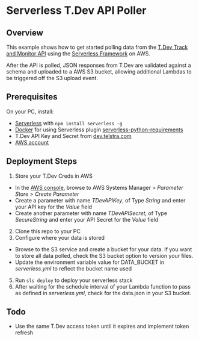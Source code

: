 
# Serverless T.Dev API Poller

## Overview

This example shows how to get started polling data from the [T.Dev Track and Monitor API](https://dev.telstra.com/content/track-and-monitor-api) using the [Serverless Framework](https://serverless.com/) on AWS.  

After the API is polled, JSON responses from T.Dev are validated against a schema and uploaded to a AWS S3 bucket, allowing additional Lambdas to be triggered off the S3 upload event.  

## Prerequisites

On your PC, install:  
- [Serverless](https://serverless.com/) with `npm install serverless -g`  
- [Docker](https://www.docker.com/) for using Serverless plugin [serverless-python-requirements](https://www.npmjs.com/package/serverless-python-requirements)  
- T.Dev API Key and Secret from [dev.telstra.com](https://dev.telstra.com/)  
- [AWS account](https://aws.amazon.com/)  

## Deployment Steps  

1. Store your T.Dev Creds in AWS  
- In the [AWS console](https://aws.amazon.com/console/), browse to AWS Systems Manager > _Parameter Store_ > _Create Parameter_  
- Create a parameter with name _TDevAPIKey_, of Type _String_ and enter your API key for the _Value_ field  
- Create another parameter with name _TDevAPISecret_, of Type _SecureString_ and enter your API Secret for the _Value_ field  
2. Clone this repo to your PC  
3. Configure where your data is stored  
- Browse to the S3 service and create a bucket for your data. If you want to store all data polled, check the S3 bucket option to version your files.  
- Update the environment variable value for DATA_BUCKET in _serverless.yml_ to reflect the bucket name used  
5. Run `sls deploy` to deploy your serverless stack  
6. After waiting for the schedule interval of your Lambda function to pass as defined in _serverless.yml_, check for the data.json in your S3 bucket.

## Todo

- Use the same T.Dev access token until it expires and implement token refresh
